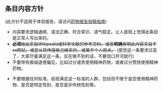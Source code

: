 ## 条目内容方针

(此方针不适用于体验报告，请访问[药物报告投稿指南](https://github.com/SalviaSWC/FreeODwiki/blob/main/%E5%85%B3%E4%BA%8E%E6%9C%AC%E7%AB%99/%E8%8D%AF%E7%89%A9%E6%8A%A5%E5%91%8A%E6%8A%95%E7%A8%BF%E6%8C%87%E5%8D%97.md "药物报告投稿指南"))

- 内容要求逻辑通顺、语法正确、符合常识、语气稳定。让人直观上觉得此条目是正常人写出来的。
- ~~**必须**给出来自*Wikipedia*或科学文献的参考资料，或者**明确**表明此内容来自于xx网站，或是从轶传报告总结来的，或属于个人观点。~~ (感觉这一条要求过高了，大家尽量满足这一条，实在做不到的话，不要信口开河就行)
- 不要带有极端道德偏见，比如过分谴责使用精神药物，或者过分赞扬使用精神药物。
<!--- - [请在您的文档中使用标签](https://github.com/SalviaSWC/FreeODwiki/blob/main/%E5%85%B3%E4%BA%8E%E6%9C%AC%E7%AB%99/%E6%A0%87%E7%AD%BE%E6%8C%87%E5%8D%97.md "请在您的文档中使用标签")-->
- 不要根据任何标准，歧视满足这一标准的人群，包括但不限于是否使用精神药物、是否是特定性别、是否是非传统性别等。
